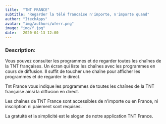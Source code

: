 ```yaml
---
title:  "TNT FRANCE"
subtitle: "Regarder la télé francaise n'importe, n'importe quand"
author: "ItechApps"
avatar: "img/authors/wferr.png"
image: "img/f.jpg"
date:   2020-04-13 12:00
---
```


### Description:
Vous pouvez consulter les programmes et de regarder toutes les chaînes de la TNT françaises.
Un écran qui liste les chaînes avec les programmes en cours de diffusion. Il suffit de toucher une chaîne pour afficher les programmes et de regarder le direct.

Tnt France vous indique les programmes de toutes les chaînes de la TNT française ainsi la diffusion en direct.

Les chaînes de TNT France sont accessibles de n'importe ou en France, ni inscription ni paiement sont requises.

La gratuité et la simplicité est le slogan de notre application TNT France.
